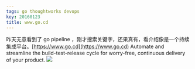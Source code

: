```yaml
---
tags: go thoughtworks devops
key: 20160123
title: www.go.cd
---
```


昨天无意看到了 go pipeline ，刚才搜索关键字，还果真有，看介绍像是一个持续集成平台。[https://www.go.cd](https://www.go.cd)
Automate and streamline the build-test-release cycle for worry-free, continuous delivery of your product.
![](~/06-50-33.png)
